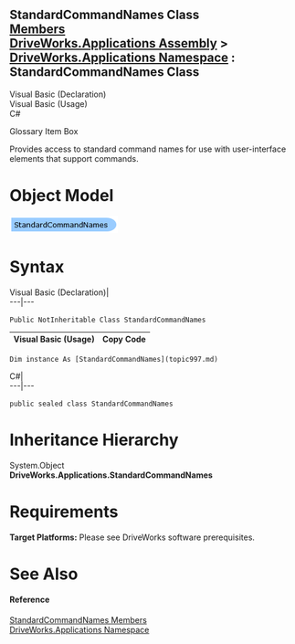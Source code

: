 StandardCommandNames Class   
[Members](topic998.md)   
[DriveWorks.Applications Assembly](topic13.md) > [DriveWorks.Applications Namespace](topic16.md) : StandardCommandNames Class  
---  
  
Visual Basic (Declaration)    
Visual Basic (Usage)    
C# 

Glossary Item Box

Provides access to standard command names for use with user-interface elements that support commands. 

# Object Model

![](dotnetdiagramimages/image34.png)

# Syntax

Visual Basic (Declaration)|   
---|---  
      
    
    Public NotInheritable Class StandardCommandNames   
  
Visual Basic (Usage)| Copy Code  
---|---  
      
    
    Dim instance As [StandardCommandNames](topic997.md)  
  
C#|   
---|---  
      
    
    public sealed class StandardCommandNames   
  
# Inheritance Hierarchy

System.Object  
**DriveWorks.Applications.StandardCommandNames**  


# Requirements

**Target Platforms:** Please see DriveWorks software prerequisites.

# See Also

#### Reference

[StandardCommandNames Members](topic998.md)   
[DriveWorks.Applications Namespace](topic16.md)


